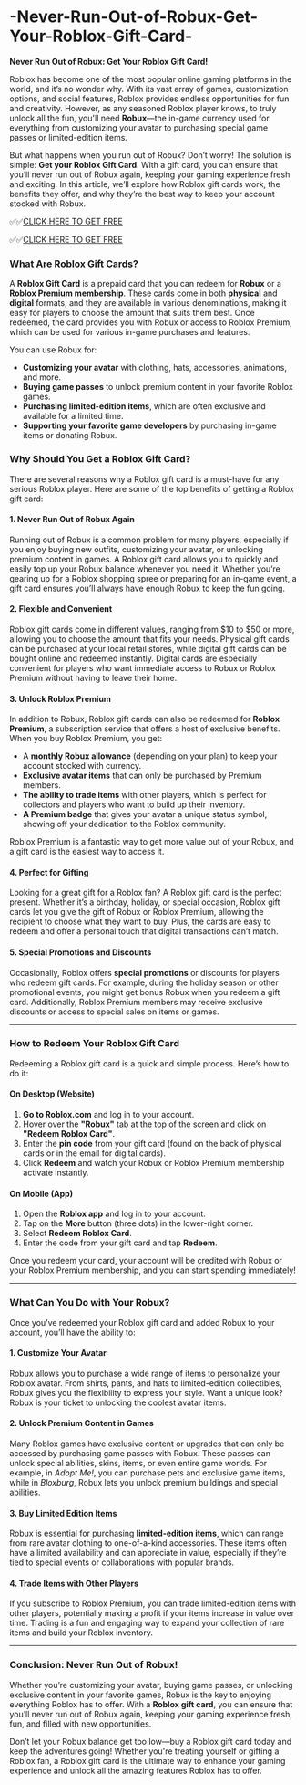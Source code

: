 # -Never-Run-Out-of-Robux-Get-Your-Roblox-Gift-Card-

**Never Run Out of Robux: Get Your Roblox Gift Card!**

Roblox has become one of the most popular online gaming platforms in the world, and it’s no wonder why. With its vast array of games, customization options, and social features, Roblox provides endless opportunities for fun and creativity. However, as any seasoned Roblox player knows, to truly unlock all the fun, you'll need **Robux**—the in-game currency used for everything from customizing your avatar to purchasing special game passes or limited-edition items. 

But what happens when you run out of Robux? Don’t worry! The solution is simple: **Get your Roblox Gift Card**. With a gift card, you can ensure that you’ll never run out of Robux again, keeping your gaming experience fresh and exciting. In this article, we’ll explore how Roblox gift cards work, the benefits they offer, and why they’re the best way to keep your account stocked with Robux.

✅✅[CLICK HERE TO GET FREE](https://tinyurl.com/ycy7cnvj)

✅✅[CLICK HERE TO GET FREE](https://tinyurl.com/ycy7cnvj)

### **What Are Roblox Gift Cards?**

A **Roblox Gift Card** is a prepaid card that you can redeem for **Robux** or a **Roblox Premium membership**. These cards come in both **physical** and **digital** formats, and they are available in various denominations, making it easy for players to choose the amount that suits them best. Once redeemed, the card provides you with Robux or access to Roblox Premium, which can be used for various in-game purchases and features.

You can use Robux for:
- **Customizing your avatar** with clothing, hats, accessories, animations, and more.
- **Buying game passes** to unlock premium content in your favorite Roblox games.
- **Purchasing limited-edition items**, which are often exclusive and available for a limited time.
- **Supporting your favorite game developers** by purchasing in-game items or donating Robux.

### **Why Should You Get a Roblox Gift Card?**

There are several reasons why a Roblox gift card is a must-have for any serious Roblox player. Here are some of the top benefits of getting a Roblox gift card:

#### **1. Never Run Out of Robux Again**

Running out of Robux is a common problem for many players, especially if you enjoy buying new outfits, customizing your avatar, or unlocking premium content in games. A Roblox gift card allows you to quickly and easily top up your Robux balance whenever you need it. Whether you’re gearing up for a Roblox shopping spree or preparing for an in-game event, a gift card ensures you’ll always have enough Robux to keep the fun going.

#### **2. Flexible and Convenient**

Roblox gift cards come in different values, ranging from $10 to $50 or more, allowing you to choose the amount that fits your needs. Physical gift cards can be purchased at your local retail stores, while digital gift cards can be bought online and redeemed instantly. Digital cards are especially convenient for players who want immediate access to Robux or Roblox Premium without having to leave their home.

#### **3. Unlock Roblox Premium**

In addition to Robux, Roblox gift cards can also be redeemed for **Roblox Premium**, a subscription service that offers a host of exclusive benefits. When you buy Roblox Premium, you get:
- A **monthly Robux allowance** (depending on your plan) to keep your account stocked with currency.
- **Exclusive avatar items** that can only be purchased by Premium members.
- **The ability to trade items** with other players, which is perfect for collectors and players who want to build up their inventory.
- **A Premium badge** that gives your avatar a unique status symbol, showing off your dedication to the Roblox community.

Roblox Premium is a fantastic way to get more value out of your Robux, and a gift card is the easiest way to access it.

#### **4. Perfect for Gifting**

Looking for a great gift for a Roblox fan? A Roblox gift card is the perfect present. Whether it’s a birthday, holiday, or special occasion, Roblox gift cards let you give the gift of Robux or Roblox Premium, allowing the recipient to choose what they want to buy. Plus, the cards are easy to redeem and offer a personal touch that digital transactions can’t match.

#### **5. Special Promotions and Discounts**

Occasionally, Roblox offers **special promotions** or discounts for players who redeem gift cards. For example, during the holiday season or other promotional events, you might get bonus Robux when you redeem a gift card. Additionally, Roblox Premium members may receive exclusive discounts or access to special sales on items or games.

---

### **How to Redeem Your Roblox Gift Card**

Redeeming a Roblox gift card is a quick and simple process. Here’s how to do it:

#### **On Desktop (Website)**
1. **Go to Roblox.com** and log in to your account.
2. Hover over the **"Robux"** tab at the top of the screen and click on **"Redeem Roblox Card"**.
3. Enter the **pin code** from your gift card (found on the back of physical cards or in the email for digital cards).
4. Click **Redeem** and watch your Robux or Roblox Premium membership activate instantly.

#### **On Mobile (App)**
1. Open the **Roblox app** and log in to your account.
2. Tap on the **More** button (three dots) in the lower-right corner.
3. Select **Redeem Roblox Card**.
4. Enter the code from your gift card and tap **Redeem**.

Once you redeem your card, your account will be credited with Robux or your Roblox Premium membership, and you can start spending immediately!

---

### **What Can You Do with Your Robux?**

Once you’ve redeemed your Roblox gift card and added Robux to your account, you’ll have the ability to:

#### **1. Customize Your Avatar**
Robux allows you to purchase a wide range of items to personalize your Roblox avatar. From shirts, pants, and hats to limited-edition collectibles, Robux gives you the flexibility to express your style. Want a unique look? Robux is your ticket to unlocking the coolest avatar items.

#### **2. Unlock Premium Content in Games**
Many Roblox games have exclusive content or upgrades that can only be accessed by purchasing game passes with Robux. These passes can unlock special abilities, skins, items, or even entire game worlds. For example, in *Adopt Me!*, you can purchase pets and exclusive game items, while in *Bloxburg*, Robux lets you unlock premium buildings and special abilities.

#### **3. Buy Limited Edition Items**
Robux is essential for purchasing **limited-edition items**, which can range from rare avatar clothing to one-of-a-kind accessories. These items often have a limited availability and can appreciate in value, especially if they’re tied to special events or collaborations with popular brands.

#### **4. Trade Items with Other Players**
If you subscribe to Roblox Premium, you can trade limited-edition items with other players, potentially making a profit if your items increase in value over time. Trading is a fun and engaging way to expand your collection of rare items and build your Roblox inventory.

---

### **Conclusion: Never Run Out of Robux!**

Whether you’re customizing your avatar, buying game passes, or unlocking exclusive content in your favorite games, Robux is the key to enjoying everything Roblox has to offer. With a **Roblox gift card**, you can ensure that you’ll never run out of Robux again, keeping your gaming experience fresh, fun, and filled with new opportunities.

Don’t let your Robux balance get too low—buy a Roblox gift card today and keep the adventures going! Whether you're treating yourself or gifting a Roblox fan, a Roblox gift card is the ultimate way to enhance your gaming experience and unlock all the amazing features Roblox has to offer.
